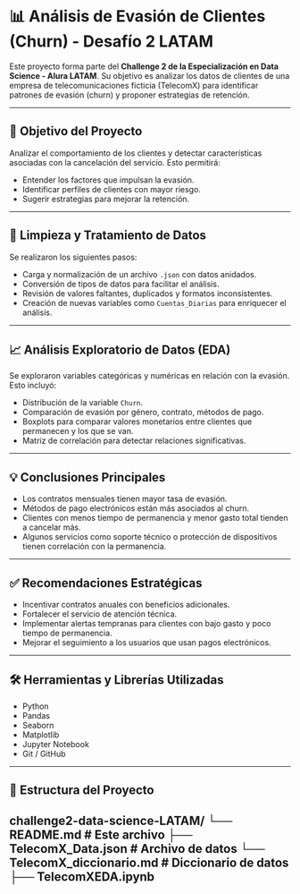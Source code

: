 # 📊 Análisis de Evasión de Clientes (Churn) - Desafío 2 LATAM

Este proyecto forma parte del **Challenge 2 de la Especialización en Data Science - Alura LATAM**. Su objetivo es analizar los datos de clientes de una empresa de telecomunicaciones ficticia (TelecomX) para identificar patrones de evasión (churn) y proponer estrategias de retención.

---

## 🎯 Objetivo del Proyecto

Analizar el comportamiento de los clientes y detectar características asociadas con la cancelación del servicio. Esto permitirá:

- Entender los factores que impulsan la evasión.
- Identificar perfiles de clientes con mayor riesgo.
- Sugerir estrategias para mejorar la retención.

---

## 🧹 Limpieza y Tratamiento de Datos

Se realizaron los siguientes pasos:

- Carga y normalización de un archivo `.json` con datos anidados.
- Conversión de tipos de datos para facilitar el análisis.
- Revisión de valores faltantes, duplicados y formatos inconsistentes.
- Creación de nuevas variables como `Cuentas_Diarias` para enriquecer el análisis.

---

## 📈 Análisis Exploratorio de Datos (EDA)

Se exploraron variables categóricas y numéricas en relación con la evasión. Esto incluyó:

- Distribución de la variable `Churn`.
- Comparación de evasión por género, contrato, métodos de pago.
- Boxplots para comparar valores monetarios entre clientes que permanecen y los que se van.
- Matriz de correlación para detectar relaciones significativas.

---

## 💡 Conclusiones Principales

- Los contratos mensuales tienen mayor tasa de evasión.
- Métodos de pago electrónicos están más asociados al churn.
- Clientes con menos tiempo de permanencia y menor gasto total tienden a cancelar más.
- Algunos servicios como soporte técnico o protección de dispositivos tienen correlación con la permanencia.

---

## ✅ Recomendaciones Estratégicas

- Incentivar contratos anuales con beneficios adicionales.
- Fortalecer el servicio de atención técnica.
- Implementar alertas tempranas para clientes con bajo gasto y poco tiempo de permanencia.
- Mejorar el seguimiento a los usuarios que usan pagos electrónicos.

---

## 🛠️ Herramientas y Librerías Utilizadas

- Python
- Pandas
- Seaborn
- Matplotlib
- Jupyter Notebook
- Git / GitHub

---

## 📂 Estructura del Proyecto

challenge2-data-science-LATAM/
└── README.md # Este archivo
├── TelecomX_Data.json # Archivo de datos
└── TelecomX_diccionario.md # Diccionario de datos
├── TelecomXEDA.ipynb 
---